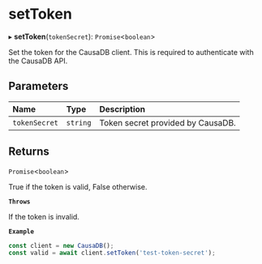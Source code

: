 # setToken


▸ **setToken**(`tokenSecret`): `Promise`\<`boolean`\>

Set the token for the CausaDB client. This is required to authenticate with the CausaDB API.

## Parameters

| Name | Type | Description |
| :------ | :------ | :------ |
| `tokenSecret` | `string` | Token secret provided by CausaDB. |

## Returns

`Promise`\<`boolean`\>

True if the token is valid, False otherwise.

**`Throws`**

If the token is invalid.

**`Example`**

```typescript
const client = new CausaDB();
const valid = await client.setToken('test-token-secret');
```
